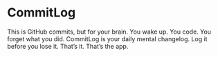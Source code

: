 # CommitLog
This is GitHub commits, but for your brain. You wake up. You code. You forget what you did. CommitLog is your daily mental changelog. Log it before you lose it. That’s it. That’s the app.

